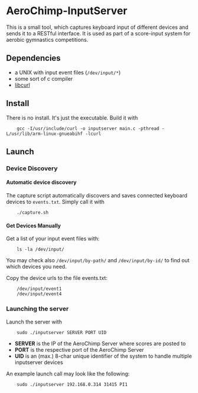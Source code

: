 # AeroChimp-InputServer

This is a small tool, which captures keyboard input of different devices and sends it to a RESTful interface. It is used as part of a score-input system for aerobic gymnastics competitions. 

## Dependencies ##

* a UNIX with input event files (`/dev/input/*`)
* some sort of c compiler
* [libcurl](http://curl.haxx.se)

## Install ##

There is no install. It's just the executable. Build it with 
		
		gcc -I/usr/include/curl -o inputserver main.c -pthread -L/usr/lib/arm-linux-gnueabihf -lcurl

## Launch ##

### Device Discovery 

#### Automatic device discovery

The capture script automatically discovers and saves connected keyboard devices to `events.txt`. Simply call it with

		./capture.sh

#### Get Devices Manually

Get a list of your input event files with:

		ls -la /dev/input/

You may check also `/dev/input/by-path/` and `/dev/input/by-id/` to find out which devices you need.

Copy the device urls to the file events.txt:

		/dev/input/event1
		/dev/input/event4

### Launching the server

Launch the server with

		sudo ./inputserver SERVER PORT UID

* **SERVER** is the IP of the AeroChimp Server where scores are posted to
* **PORT** is the respective port of the AeroChimp Server
* **UID** is an (max.) 8-char unique identifier of the system to handle multiple inputserver devices

An example launch call may look like the following:

		sudo ./inputserver 192.168.0.314 31415 PI1

